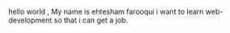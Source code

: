 hello world ,
My name is ehtesham farooqui
i want to learn web-development so that i can get a job.
